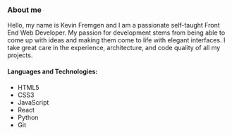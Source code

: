 ### About me

Hello, my name is Kevin Fremgen and I am a passionate self-taught Front End Web Developer.
My passion for development stems from being able to come up with ideas and making them come to life with elegant interfaces. 
I take great care in the experience, architecture, and code quality of all my projects.

#### Languages and Technologies:

- HTML5
- CSS3
- JavaScript
- React
- Python
- Git
